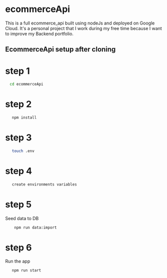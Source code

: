 # ecommerceApi
This is a full ecommerce_api built using nodeJs and deployed on Google Cloud. It's a personal project that I work during my free time because I want to improve my Backend portfolio. 


## EcommerceApi setup after cloning

# step 1

```bash 
  cd ecommerceApi
```

# step 2

```bash
   npm install 
```
# step 3 

```bash 
   touch .env 
```

# step 4

```bash 
   create environments variables
```

# step 5
Seed data to DB
```bash 
    npm run data:import 
```

# step 6
Run the app
```bash 
   npm run start
```

